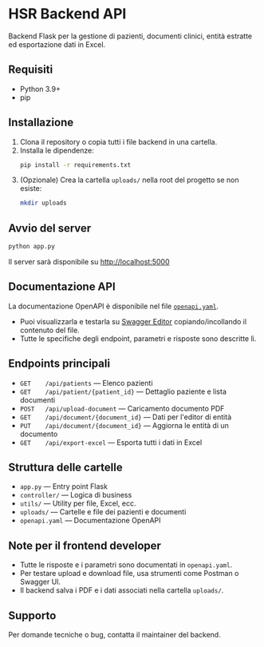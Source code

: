 # HSR Backend API

Backend Flask per la gestione di pazienti, documenti clinici, entità estratte ed esportazione dati in Excel.

## Requisiti

- Python 3.9+
- pip

## Installazione

1. Clona il repository o copia tutti i file backend in una cartella.
2. Installa le dipendenze:
   ```bash
   pip install -r requirements.txt
   ```
3. (Opzionale) Crea la cartella `uploads/` nella root del progetto se non esiste:
   ```bash
   mkdir uploads
   ```

## Avvio del server

```bash
python app.py
```

Il server sarà disponibile su [http://localhost:5000](http://localhost:5000)

## Documentazione API

La documentazione OpenAPI è disponibile nel file [`openapi.yaml`](./openapi.yaml).

- Puoi visualizzarla e testarla su [Swagger Editor](https://editor.swagger.io/) copiando/incollando il contenuto del file.
- Tutte le specifiche degli endpoint, parametri e risposte sono descritte lì.

## Endpoints principali

- `GET    /api/patients` — Elenco pazienti
- `GET    /api/patient/{patient_id}` — Dettaglio paziente e lista documenti
- `POST   /api/upload-document` — Caricamento documento PDF
- `GET    /api/document/{document_id}` — Dati per l'editor di entità
- `PUT    /api/document/{document_id}` — Aggiorna le entità di un documento
- `GET    /api/export-excel` — Esporta tutti i dati in Excel

## Struttura delle cartelle

- `app.py` — Entry point Flask
- `controller/` — Logica di business
- `utils/` — Utility per file, Excel, ecc.
- `uploads/` — Cartelle e file dei pazienti e documenti
- `openapi.yaml` — Documentazione OpenAPI

## Note per il frontend developer

- Tutte le risposte e i parametri sono documentati in `openapi.yaml`.
- Per testare upload e download file, usa strumenti come Postman o Swagger UI.
- Il backend salva i PDF e i dati associati nella cartella `uploads/`.

## Supporto

Per domande tecniche o bug, contatta il maintainer del backend.